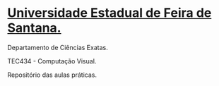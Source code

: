 <a href="https://uefs.br"><h1>Universidade Estadual de Feira de Santana.</h1></a>

<h>Departamento de Ciências Exatas.</h>

<p>TEC434 - Computação Visual.</p>

<p>Repositório das aulas práticas.</p>
